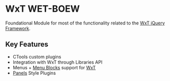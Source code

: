 WxT WET-BOEW
============
Foundational Module for most of the functionality related to the [WxT jQuery Framework][wxt].

Key Features
------------

* CTools custom plugins
* Integration with WxT through Libraries API
* Menus + [Menu Blocks][menu_block] support for [WxT][wxt]
* [Panels][panels] Style Plugins


<!-- Links Referenced -->

[ctools]:               http://www.drupal.org/project/ctools
[libraries]:            http://www.drupal.org/project/libraries
[menu_block]:           http://www.drupal.org/project/file_entity
[panels]:               http://www.drupal.org/project/panels
[wxt]:                  http://github.com/wet-boew/wet-boew
